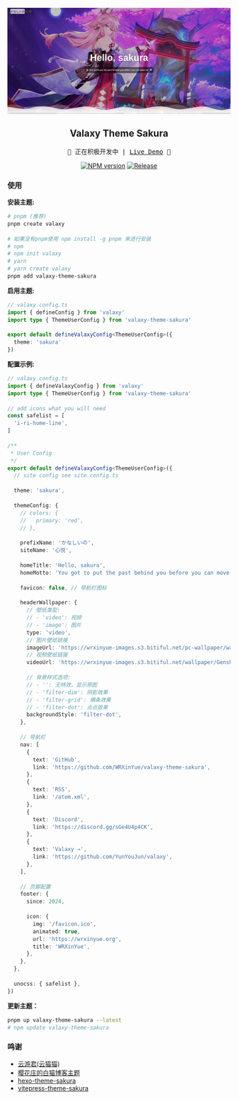 ![Preview](assets/2024-01-21_17-53.png)

<h2 align="center">Valaxy Theme Sakura</h2>
<pre align="center">
🧪 正在积极开发中 | <a href="https://sakura.wrxinyue.org/">Live Demo</a> 🌸
</pre>

<p align="center">
<a href="https://www.npmjs.com/package/valaxy-theme-sakura" rel="nofollow"><img src="https://img.shields.io/npm/v/valaxy-theme-sakura?color=0078E7" alt="NPM version"></a>
<a href="https://github.com/WRXinYue/valaxy-theme-sakura/actions/workflows/release.yml"><img src="https://github.com/WRXinYue/valaxy-theme-sakura/actions/workflows/release.yml/badge.svg" alt="Release"></a>
</p>


### 使用

**安装主题:**
~~~bash
# pnpm (推荐)
pnpm create valaxy

# 如果没有pnpm使用 npm install -g pnpm 来进行安装
# npm
# npm init valaxy
# yarn
# yarn create valaxy
pnpm add valaxy-theme-sakura
~~~


**启用主题:**
~~~ts
// valaxy.config.ts
import { defineConfig } from 'valaxy'
import type { ThemeUserConfig } from 'valaxy-theme-sakura'

export default defineValaxyConfig<ThemeUserConfig>({
  theme: 'sakura'
})
~~~


**配置示例:**
~~~ts
// valaxy.config.ts
import { defineValaxyConfig } from 'valaxy'
import type { ThemeUserConfig } from 'valaxy-theme-sakura'

// add icons what you will need
const safelist = [
  'i-ri-home-line',
]

/**
 * User Config
 */
export default defineValaxyConfig<ThemeUserConfig>({
  // site config see site.config.ts

  theme: 'sakura',

  themeConfig: {
    // colors: {
    //   primary: 'red',
    // },

    prefixName: 'かなしいの',
    siteName: '心悦',

    homeTitle: 'Hello, sakura',
    homeMotto: 'You got to put the past behind you before you can move on.',

    favicon: false, // 导航栏图标

    headerWallpaper: {
      // 壁纸类型:
      // - 'video': 视频
      // - 'image': 图片
      type: 'video',
      // 图片壁纸链接
      imageUrl: 'https://wrxinyue-images.s3.bitiful.net/pc-wallpaper/wallhaven-yxwy7k.jpg',
      // 视频壁纸链接
      videoUrl: 'https://wrxinyue-images.s3.bitiful.net/wallpaper/Genshin Impact - Yae Miko (4) Cybust PC.mp4',

      // 背景样式选项:
      // - '': 无特效，显示原图
      // - 'filter-dim': 阴影效果
      // - 'filter-grid': 横条效果
      // - 'filter-dot': 点点效果
      backgroundStyle: 'filter-dot',
    },

    // 导航栏
    nav: [
      {
        text: 'GitHub',
        link: 'https://github.com/WRXinYue/valaxy-theme-sakura',
      },
      {
        text: 'RSS',
        link: '/atom.xml',
      },
      {
        text: 'Discord',
        link: 'https://discord.gg/sGe4U4p4CK',
      },
      {
        text: 'Valaxy →',
        link: 'https://github.com/YunYouJun/valaxy',
      },
    ],

    // 页脚配置
    footer: {
      since: 2024,

      icon: {
        img: '/favicon.ico',
        animated: true,
        url: 'https://wrxinyue.org',
        title: 'WRXinYue',
      },
    },
  },

  unocss: { safelist },
})
~~~

**更新主题：**
~~~bash
pnpm up valaxy-theme-sakura --latest
# npm update valaxy-theme-sakura
~~~


### 鸣谢

- [云游君(云猫猫)](https://valaxy.site/)
- [樱花庄的白猫博客主题](https://github.com/mashirozx/sakura)
- [hexo-theme-sakura](https://github.com/honjun/hexo-theme-sakura)
- [vitepress-theme-sakura](https://github.com/flaribbit/vitepress-theme-sakura)